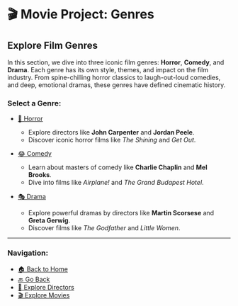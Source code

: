 # 🎬 Movie Project: Genres

## Explore Film Genres

In this section, we dive into three iconic film genres: **Horror**, **Comedy**, and **Drama**. Each genre has its own style, themes, and impact on the film industry. From spine-chilling horror classics to laugh-out-loud comedies, and deep, emotional dramas, these genres have defined cinematic history.

### Select a Genre:

- [👻 Horror](./horror/README.md)
    - Explore directors like **John Carpenter** and **Jordan Peele**.
    - Discover iconic horror films like *The Shining* and *Get Out*.
  
- [😂 Comedy](./comedy/README.md)
    - Learn about masters of comedy like **Charlie Chaplin** and **Mel Brooks**.
    - Dive into films like *Airplane!* and *The Grand Budapest Hotel*.
  
- [🎭 Drama](./drama/README.md)
    - Explore powerful dramas by directors like **Martin Scorsese** and **Greta Gerwig**.
    - Discover films like *The Godfather* and *Little Women*.

---

### Navigation:

- [🏠 Back to Home](../README.md)
- [🔙 Go Back](javascript:history.back())
- [🎥 Explore Directors](./directors/README.md)
- [🎬 Explore Movies](./movies/README.md)